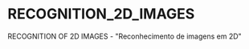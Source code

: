 RECOGNITION_2D_IMAGES
=====================

RECOGNITION OF 2D IMAGES - "Reconhecimento de imagens em 2D"
